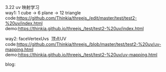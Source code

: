 3.22  uv 映射学习    <br>
way1: 1 cube -> 6 plane -> 12 triangle <br>
code:https://github.com/Thinkia/threejs_/edit/master/test/test2-%20uv/index.html <br>
demo:https://thinkia.github.io/threejs_/test/test2-%20uv/index.html <br>

way2: faceVertexUvs  顶点UV  <br>
code:https://github.com/Thinkia/threejs_/blob/master/test/test2-%20uv/uv-mapping.html <br>
demo:https://thinkia.github.io/threejs_/test/test2-%20uv/uv-mapping.html   <br>

blog:




